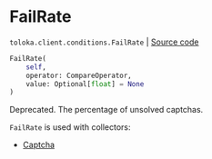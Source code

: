 # FailRate
`toloka.client.conditions.FailRate` | [Source code](https://github.com/Toloka/toloka-kit/blob/v1.1.2/src/client/conditions.py#L167)

```python
FailRate(
    self,
    operator: CompareOperator,
    value: Optional[float] = None
)
```

Deprecated. The percentage of unsolved captchas.


`FailRate` is used with collectors:
- [Captcha](toloka.client.collectors.Captcha.md)


